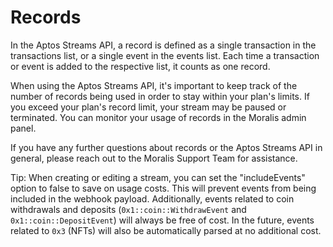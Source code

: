 # Records

In the Aptos Streams API, a record is defined as a single transaction in the transactions list, or a single event in the events list. Each time a transaction or event is added to the respective list, it counts as one record.

When using the Aptos Streams API, it's important to keep track of the number of records being used in order to stay within your plan's limits. If you exceed your plan's record limit, your stream may be paused or terminated. You can monitor your usage of records in the Moralis admin panel.

If you have any further questions about records or the Aptos Streams API in general, please reach out to the Moralis Support Team for assistance.

Tip: When creating or editing a stream, you can set the "includeEvents" option to false to save on usage costs. This will prevent events from being included in the webhook payload. Additionally, events related to coin withdrawals and deposits (`0x1::coin::WithdrawEvent` and `0x1::coin::DepositEvent`) will always be free of cost. In the future, events related to `0x3` (NFTs) will also be automatically parsed at no additional cost.
